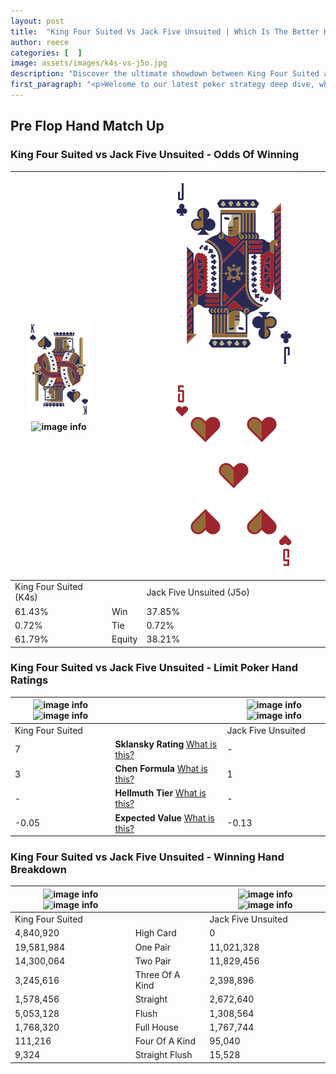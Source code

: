 ```yaml
---
layout: post
title:  "King Four Suited Vs Jack Five Unsuited | Which Is The Better Hand In Poker? A Complete Guide"
author: reece
categories: [  ]
image: assets/images/k4s-vs-j5o.jpg
description: "Discover the ultimate showdown between King Four Suited and Jack Five Unsuited in poker! Uncover the odds, strategies, and scenarios where one hand triumphs over the other. Get ready to up your poker game with this thrilling analysis."
first_paragraph: "<p>Welcome to our latest poker strategy deep dive, where we're pitting two distinct hands against each other in a high-stakes showdown: King Four Suited vs Jack Five Unsuited.</p><p>In the dynamic world of poker, every decision counts, and knowing which hand holds the upper hand is key to your success at the table.</p><p>In this article, we'll dissect these two hands, explore the scenarios where one dominates the other, and equip you with the knowledge to make strategic choices that can tip the odds in your favor.</p><p>Get ready to unravel the intriguing dynamics of these poker hands and elevate your game to new heights.</p>"
---
```




[comment]: # (sp0)

## Pre Flop Hand Match Up

<div class="table hand-ratings" markdown="1"> 



### King Four Suited vs Jack Five Unsuited - Odds Of Winning


    
| ![image info](assets/images/hand1/K.png) ![image info](assets/images/hand1/4s.png) |  | ![image info](assets/images/hand2/J.png) ![image info](assets/images/hand2/5o.png) |
| -------- | -------- | -------- |
| King Four Suited (K4s) |  | Jack Five Unsuited (J5o) |
| 61.43% | Win | 37.85% |
| 0.72% | Tie | 0.72% |
| 61.79% | Equity | 38.21% |




[comment]: # (sp1)



### King Four Suited vs Jack Five Unsuited - Limit Poker Hand Ratings


    
| ![image info](https://www.riverpairs.com/assets/images/hand1/K.png) ![image info](https://www.riverpairs.com/assets/images/hand1/4s.png) |  | ![image info](https://www.riverpairs.com/assets/images/hand2/J.png) ![image info](https://www.riverpairs.com/assets/images/hand2/5o.png) |
| -------- | -------- | -------- |
| King Four Suited |  | Jack Five Unsuited |
| 7 | **Sklansky Rating** [What is this?](/sklansky-rating-explained) | - |
| 3 | **Chen Formula** [What is this?](/chen-formula-explained) | 1 |
| - | **Hellmuth Tier** [What is this?](/Hellmuth-tier-explained) | - |
| -0.05 | **Expected Value** [What is this?](/expected-value-explained) | -0.13 |




[comment]: # (sp2)



### King Four Suited vs Jack Five Unsuited - Winning Hand Breakdown


    
| ![image info](https://www.riverpairs.com/assets/images/hand1/K.png) ![image info](https://www.riverpairs.com/assets/images/hand1/4s.png) |  | ![image info](https://www.riverpairs.com/assets/images/hand2/J.png) ![image info](https://www.riverpairs.com/assets/images/hand2/5o.png) |
| -------- | -------- | -------- |
| King Four Suited |  | Jack Five Unsuited |
| 4,840,920 | High Card | 0 |
| 19,581,984 | One Pair | 11,021,328 |
| 14,300,064 | Two Pair | 11,829,456 |
| 3,245,616 | Three Of A Kind | 2,398,896 |
| 1,578,456 | Straight | 2,672,640 |
| 5,053,128 | Flush | 1,308,564 |
| 1,768,320 | Full House | 1,767,744 |
| 111,216 | Four Of A Kind | 95,040 |
| 9,324 | Straight Flush | 15,528 |




[comment]: # (sp3)



</div>

[comment]: # (sp4)



[comment]: # (sp5)

